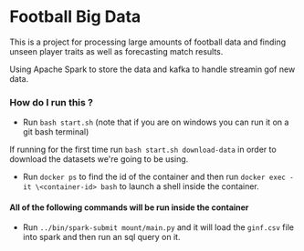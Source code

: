 # Football Big Data

This is a project for processing large amounts of football data and finding unseen player traits as well as forecasting match results.

Using Apache Spark to store the data and kafka to handle streamin gof new data.

### How do I run this ?

- Run `bash start.sh` (note that if you are on windows you can run it on a git bash terminal)

If running for the first time run `bash start.sh download-data` in order to download the datasets we're going to be using.


- Run `docker ps` to find the id of the container and then run `docker exec -it \<container-id> bash` to launch a shell inside the container.


#### All of the following commands will be run inside the container

- Run `../bin/spark-submit mount/main.py` and it will load the `ginf.csv` file into spark and then run an sql query on it.